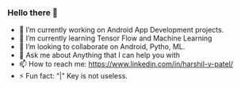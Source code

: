 ### Hello there 👋


- 🔭 I’m currently working on Android App Development projects.
- 🌱 I’m currently learning Tensor Flow and Machine Learning 
- 👯 I’m looking to collaborate on Android, Pytho, ML.
- 💬 Ask me about Anything that I can help you with
- 📫 How to reach me: https://www.linkedin.com/in/harshil-v-patel/
- ⚡ Fun fact: “|” Key is not useless.
